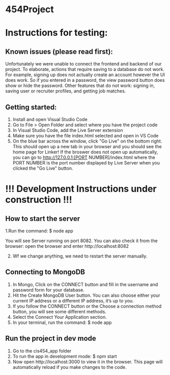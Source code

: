 # 454Project

# Instructions for testing:

## Known issues (please read first):
Unfortunately we were unable to connect the frontend and backend of our project. To elaborate, actions that require saving to a database do not work. For example, signing up does not actually create an account however the UI does work. So if you entered in a password, the view password button does show or hide the password. Other features that do not work: signing in, saving user or recruiter profiles, and getting job matches.

## Getting started:
1. Install and open Visual Studio Code
2. Go to File > Open Folder and select where you have the project code
3. In Visual Studio Code, add the Live Server extension
4. Make sure you have the file index.html selected and open in VS Code
5. On the blue bar across the window, click "Go Live" on the bottom right. This should open up a new tab in your browser and you should see the home page for Linker! If the broswer does not open up automatically, you can go to http://127.0.0.1:[PORT NUMBER]/index.html where the PORT NUMBER is the port number displayed by Live Server when you clicked the "Go Live" button.


# !!! Development Instructions under construction !!!

## How to start the server

1.Run the command: $ node app

You will see Server running on port 8082.
You can also check it from the browser: open the browser and enter http://localhost:8082

2. Wf we change anything, we need to restart the server manually.

## Connecting to MongoDB

1. In Mongo, Click on the CONNECT button and fill in the username and password form for your database.
2. Hit the Create MongoDB User button. You can also choose either your current IP address or a different IP address, it’s up to you.
3. If you follow the CONNECT button or the Choose a connection method button, you will see some different methods.
4. Select the Connect Your Application section.
5. In your terminal, run the command: $ node app

## Run the project in dev mode

1. Go to the cis454_app folder
2. To run the app in development mode: $ npm start
3. Now open http://localhost:3000 to view it in the browser. This page will automatically reload if you make changes to the code.
